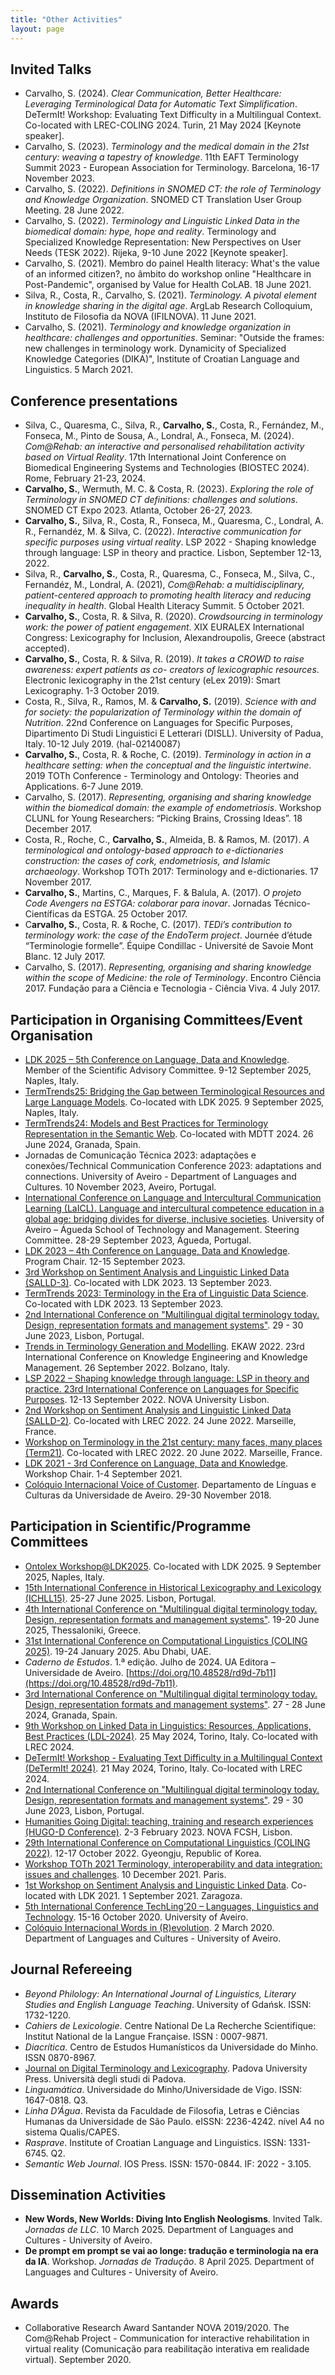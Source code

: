 ```yaml
---
title: "Other Activities"
layout: page
---
```

## Invited Talks
- Carvalho, S. (2024). *Clear Communication, Better Healthcare: Leveraging Terminological Data for Automatic Text Simplification*. DeTermIt! Workshop: Evaluating Text Difficulty in a Multilingual Context. Co-located with LREC-COLING 2024. Turin, 21 May 2024 [Keynote speaker].
- Carvalho, S. (2023). *Terminology and the medical domain in the 21st century: weaving a tapestry of knowledge*. 11th EAFT Terminology Summit 2023 - European Association for Terminology. Barcelona, 16-17 November 2023. 
- Carvalho, S. (2022). *Definitions in SNOMED CT: the role of Terminology and Knowledge Organization*. SNOMED CT Translation User Group Meeting. 28 June 2022.
- Carvalho, S. (2022). *Terminology and Linguistic Linked Data in the biomedical domain: hype, hope and reality*. Terminology and Specialized Knowledge Representation: New Perspectives on User Needs (TESK 2022). Rijeka, 9-10 June 2022 [Keynote speaker].
- Carvalho, S. (2021). Membro do painel Health literacy: What's the value of an informed citizen?, no âmbito do workshop online "Healthcare in Post-Pandemic", organised by Value for Health CoLAB. 18 June 2021.
- Silva, R., Costa, R., Carvalho, S. (2021). *Terminology. A pivotal element in knowledge sharing in the digital age*. ArgLab Research Colloquium, Instituto de Filosofia da NOVA (IFILNOVA). 11 June 2021.
- Carvalho, S. (2021). *Terminology and knowledge organization in healthcare: challenges and opportunities*. Seminar: "Outside the frames: new challenges in terminology work. Dynamicity of Specialized Knowledge Categories (DIKA)", Institute of Croatian Language and Linguistics. 5 March 2021.

## Conference presentations
- Silva, C., Quaresma, C., Silva, R., **Carvalho, S.**, Costa, R., Fernández, M., Fonseca, M., Pinto de Sousa, A., Londral, A., Fonseca, M. (2024). *Com@Rehab: an interactive and personalised rehabilitation activity based on Virtual Reality*. 17th International Joint Conference on Biomedical Engineering Systems and Technologies (BIOSTEC 2024). Rome, February 21-23, 2024.
- **Carvalho, S.**, Wermuth, M. C. & Costa, R. (2023). *Exploring the role of Terminology in SNOMED CT definitions: challenges and solutions*. SNOMED CT Expo 2023. Atlanta, October 26-27, 2023.
- **Carvalho, S.**, Silva, R., Costa, R., Fonseca, M., Quaresma, C., Londral, A. R., Fernandéz, M. & Silva, C. (2022). *Interactive communication for specific purposes using virtual reality*. LSP 2022 - Shaping knowledge through language: LSP in theory and practice. Lisbon, September 12-13, 2022.
- Silva, R., **Carvalho, S.**, Costa, R., Quaresma, C., Fonseca, M., Silva, C., Fernandéz, M., Londral, A. (2021), *Com@Rehab: a multidisciplinary, patient-centered approach to promoting health literacy and reducing inequality in health*. Global Health Literacy Summit. 5 October 2021.
- **Carvalho, S.**, Costa, R. & Silva, R. (2020). *Crowdsourcing in terminology work: the power of patient engagement*. XIX EURALEX International Congress: Lexicography for Inclusion, Alexandroupolis, Greece (abstract accepted).
- **Carvalho, S.**, Costa, R. & Silva, R. (2019). *It takes a CROWD to raise awareness: expert patients as co- creators of lexicographic resources*. Electronic lexicography in the 21st century (eLex 2019): Smart Lexicography. 1-3 October 2019.
- Costa, R., Silva, R., Ramos, M. & **Carvalho, S.** (2019). *Science with and for society: the popularization of Terminology within the domain of Nutrition*. 22nd Conference on Languages for Specific Purposes, Dipartimento Di Studi Linguistici E Letterari (DISLL). University of Padua, Italy. 10-12 July 2019. ⟨hal-02140087⟩
- **Carvalho, S.**, Costa, R. & Roche, C. (2019). *Terminology in action in a healthcare setting: when the conceptual and the linguistic intertwine*. 2019 TOTh Conference - Terminology and Ontology: Theories and Applications. 6-7 June 2019.
- Carvalho, S. (2017). *Representing, organising and sharing knowledge within the biomedical domain: the example of endometriosis*. Workshop CLUNL for Young Researchers: “Picking Brains, Crossing Ideas”. 18 December 2017.
- Costa, R., Roche, C., **Carvalho, S.**, Almeida, B. & Ramos, M. (2017). *A terminological and ontology-based approach to e-dictionaries construction: the cases of cork, endometriosis, and Islamic archaeology*. Workshop TOTh 2017: Terminology and e-dictionaries. 17 November 2017.
- **Carvalho, S.**, Martins, C., Marques, F. & Balula, A. (2017). *O projeto Code Avengers na ESTGA: colaborar para inovar*. Jornadas Técnico-Científicas da ESTGA. 25 October 2017.
- C**arvalho, S.**, Costa, R. & Roche, C. (2017). *TEDi’s contribution to terminology work: the case of the EndoTerm project*. Journée d’étude “Terminologie formelle”. Équipe Condillac - Université de Savoie Mont Blanc. 12 July 2017.
- Carvalho, S. (2017). *Representing, organising and sharing knowledge within the scope of Medicine: the role of Terminology*. Encontro Ciência 2017. Fundação para a Ciência e Tecnologia - Ciência Viva. 4 July 2017.

## Participation in Organising Committees/Event Organisation
- [LDK 2025 – 5th Conference on Language, Data and Knowledge](http://2025.ldk-conf.org). Member of the Scientific Advisory Committee. 9-12 September 2025, Naples, Italy.
- [TermTrends25: Bridging the Gap between Terminological Resources and Large Language Models](https://termtrends.linkeddata.es/). Co-located with LDK 2025. 9 September 2025, Naples, Italy.
- [TermTrends24: Models and Best Practices for Terminology Representation in the Semantic Web](https://termtrends.linkeddata.es/). Co-located with MDTT 2024. 26 June 2024, Granada, Spain.
- Jornadas de Comunicação Técnica 2023: adaptações e conexões/Technical Communication Conference 2023: adaptations and connections. University of Aveiro - Department of Languages and Cultures. 10 November 2023, Aveiro, Portugal.
- [International Conference on Language and Intercultural Communication Learning (LaICL). Language and intercultural competence education in a global age: bridging divides for diverse, inclusive societies](https://laicl.web.ua.pt/). University of Aveiro – Águeda School of Technology and Management. Steering Committee. 28-29 September 2023, Águeda, Portugal.
- [LDK 2023 – 4th Conference on Language, Data and Knowledge](http://2023.ldk-conf.org). Program Chair. 12-15 September 2023.
- [3rd Workshop on Sentiment Analysis and Linguistic Linked Data (SALLD-3)](https://www.salld.org/salld-3/). Co-located with LDK 2023. 13 September 2023.
- [TermTrends 2023: Terminology in the Era of Linguistic Data Science](https://termtrends.linkeddata.es/).  Co-located with LDK 2023. 13 September 2023.
- [2nd International Conference on "Multilingual digital terminology today. Design, representation formats and management systems"](http://mdtt2023.dei.unipd.it/en/). 29 - 30 June 2023, Lisbon, Portugal. 
- [Trends in Terminology Generation and Modelling](https://termtrends.linkeddata.es/). EKAW 2022. 23rd International Conference on Knowledge Engineering and Knowledge Management. 26 September 2022. Bolzano, Italy.
- [LSP 2022 – Shaping knowledge through language: LSP in theory and practice. 23rd International Conference on Languages for Specific Purposes](https://lsp.fcsh.unl.pt/en/welcome/). 12-13 September 2022. NOVA University Lisbon.
- [2nd Workshop on Sentiment Analysis and Linguistic Linked Data (SALLD-2)](https://www.salld.org/salld-2/). Co-located with LREC 2022. 24 June 2022. Marseille, France.
- [Workshop on Terminology in the 21st century: many faces, many places (Term21)](https://term21-lrec2022.fcsh.unl.pt/). Co-located with LREC 2022. 20 June 2022. Marseille, France.
- [LDK 2021 - 3rd Conference on Language, Data and Knowledge](http://2021.ldk-conf.org/organizers). Workshop Chair. 1-4 September 2021.
- [Colóquio Internacional Voice of Customer](http://jorcomtec.web.ua.pt/). Departamento de Línguas e Culturas da Universidade de Aveiro. 29-30 November 2018.

## Participation in Scientific/Programme Committees
- [Ontolex Workshop@LDK2025](https://www.w3.org/community/ontolex/wiki/Fifth_Ontolex_Workshop_@_LDK2025). Co-located with LDK 2025. 9 September 2025, Naples, Italy.
- [15th International Conference in Historical Lexicography and Lexicology (ICHLL15)](https://ichll15.acad-ciencias.pt/). 25-27 June 2025. Lisbon, Portugal.
- [4th International Conference on "Multilingual digital terminology today. Design, representation formats and management systems"](https://mdtt2025.web.auth.gr/en/). 19-20 June 2025, Thessaloniki, Greece.
- [31st International Conference on Computational Linguistics (COLING 2025)](https://coling2025.org/). 19-24 January 2025. Abu Dhabi, UAE.
- *Caderno de Estudos*. 1.ª edição. Julho de 2024. UA Editora – Universidade de Aveiro. [https://doi.org/10.48528/rd9d-7b11](https://doi.org/10.48528/rd9d-7b11).
- [3rd International Conference on "Multilingual digital terminology today. Design, representation formats and management systems"](http://mdtt2024.dei.unipd.it/en/). 27 - 28 June 2024, Granada, Spain.
- [9th Workshop on Linked Data in Linguistics: Resources, Applications, Best Practices (LDL-2024)](https://ldl2024.linguistic-lod.org/). 25 May 2024, Torino, Italy. Co-located with LREC 2024.
- [DeTermIt! Workshop - Evaluating Text Difficulty in a Multilingual Context (DeTermIt! 2024)](https://determit2024.dei.unipd.it/). 21 May 2024, Torino, Italy. Co-located with LREC 2024.
- [2nd International Conference on "Multilingual digital terminology today. Design, representation formats and management systems"](http://mdtt2023.dei.unipd.it/en/). 29 - 30 June 2023, Lisbon, Portugal. 
- [Humanities Going Digital: teaching, training and research experiences (HUGO-D Conference)](https://hugod.fcsh.unl.pt/committees/). 2-3 February 2023. NOVA FCSH, Lisbon.
- [29th International Conference on Computational Linguistics (COLING 2022)](https://coling2022.org/). 12-17 October 2022. Gyeongju, Republic of Korea.
- [Workshop TOTh 2021 Terminology, interoperability and data integration: issues and challenges](http://toth.condillac.org/workshop-2021-en). 10 December 2021. Paris.
- [1st Workshop on Sentiment Analysis and Linguistic Linked Data](https://www.salld.org/). Co-located with LDK 2021. 1 September 2021. Zaragoza.
- [5th International Conference TechLing’20 – Languages, Linguistics and Technology](http://techling2020.web.ua.pt/?lang=en). 15-16 October 2020. University of Aveiro.
- [Colóquio Internacional Words in (R)evolution](http://wordsinrevolution.web.ua.pt/). 2 March 2020. Department of Languages and Cultures - University of Aveiro.

## Journal Refereeing
- *Beyond Philology: An International Journal of Linguistics, Literary Studies and English Language Teaching*. University of Gdańsk. ISSN: 1732-1220.  
- *Cahiers de Lexicologie*. Centre National De La Recherche Scientifique: Institut National de la Langue Française. ISSN : 0007-9871.
- *Diacrítica*. Centro de Estudos Humanísticos da Universidade do Minho. ISSN 0870-8967.
- [Journal on Digital Terminology and Lexicography](https://jdtl.padovauniversitypress.it/). Padova University Press. Università degli studi di Padova.
- *Linguamática*. Universidade do Minho/Universidade de Vigo. ISSN: 1647-0818. Q3.
- *Linha D’Água*. Revista da Faculdade de Filosofia, Letras e Ciências Humanas da Universidade de São Paulo. eISSN: 2236-4242. nível A4 no sistema Qualis/CAPES.
- *Rasprave*. Institute of Croatian Language and Linguistics. ISSN: 1331-6745. Q2.
- *Semantic Web Journal*. IOS Press. ISSN: 1570-0844. IF: 2022 - 3.105.

## Dissemination Activities
- **New Words, New Worlds: Diving Into English Neologisms**. Invited Talk. *Jornadas de LLC*. 10 March 2025. Department of Languages and Cultures - University of Aveiro.
- **De prompt em prompt se vai ao longe: tradução e terminologia na era da IA**. Workshop. *Jornadas de Tradução*. 8 April 2025. Department of Languages and Cultures - University of Aveiro.

## Awards
- Collaborative Research Award Santander NOVA 2019/2020. The Com@Rehab Project - Communication for interactive rehabilitation in virtual reality (Comunicação para reabilitação interativa em realidade virtual). September 2020.
